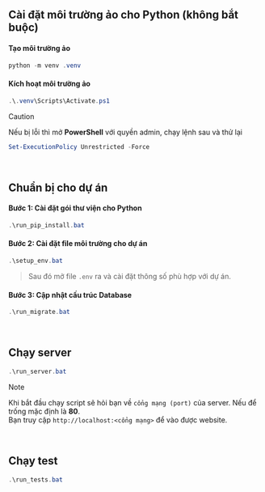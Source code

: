## Cài đặt môi trường ảo cho Python (không bắt buộc)
#### Tạo môi trường ảo
```powershell
python -m venv .venv
```

#### Kích hoạt môi trường ảo
```powershell
.\.venv\Scripts\Activate.ps1
```

> [!CAUTION]
> Nếu bị lỗi thì mở **PowerShell** với quyền admin, chạy lệnh sau và thử lại
> ```powershell
> Set-ExecutionPolicy Unrestricted -Force
> ```

<br>

## Chuẩn bị cho dự án
#### Bước 1: Cài đặt gói thư viện cho Python
```powershell
.\run_pip_install.bat
```

#### Bước 2: Cài đặt file môi trường cho dự án
```powershell
.\setup_env.bat
```
> Sau đó mở file `.env` ra và cài đặt thông số phù hợp với dự án.

#### Bước 3: Cập nhật cấu trúc Database
```powershell
.\run_migrate.bat
```

<br>

## Chạy server
```powershell
.\run_server.bat
```

> [!NOTE]
> Khi bắt đầu chạy script sẽ hỏi bạn về `cổng mạng (port)` của server. Nếu để trống mặc định là **80**.<br>
> Bạn truy cập `http://localhost:<cổng mạng>` để vào được website.

<br>

## Chạy test
```powershell
.\run_tests.bat
```
